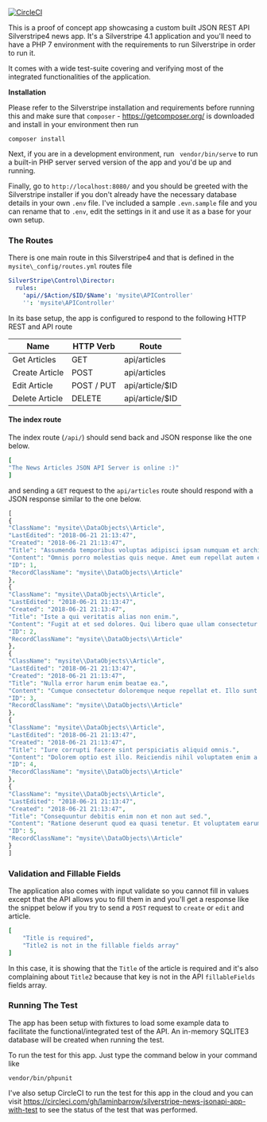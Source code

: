 [![CircleCI](https://circleci.com/gh/laminbarrow/silverstripe-news-jsonapi-app-with-test.svg?style=svg)](https://circleci.com/gh/laminbarrow/silverstripe-news-jsonapi-app-with-test)

This is a proof of concept app showcasing a custom built JSON REST API Silverstripe4 news app. It's a Silverstripe 4.1 application and you'll need to have a PHP 7 environment with the requirements to run Silverstripe in order to run it. 

It comes with a wide test-suite covering and verifying most of the integrated functionalities of the application. 



**Installation**

Please refer to the Silverstripe installation and requirements before running this and  make sure that `composer` - https://getcomposer.org/ is downloaded and install in your environment then run

`composer install`

Next, if you are in a development environment, run ` vendor/bin/serve` to run a built-in PHP server served version of the app and you'd be up and running.

Finally, go to `http://localhost:8080/` and you should be greeted with the Silverstripe installer if you don't already have the necessary database details in your own `.env` file. I've included a sample `.evn.sample` file and you can rename that to `.env`, edit the settings in it and use it as a base for your own setup.





### The Routes

There is one main route in this Silverstripe4 and that is defined in the `mysite\_config/routes.yml` routes file

```yaml
SilverStripe\Control\Director:
  rules:
    'api//$Action/$ID/$Name': 'mysite\APIController'
    '': 'mysite\APIController'
```

In its base setup, the app is configured to respond to the following HTTP REST and API route

| Name           | HTTP Verb   | Route           |
| -------------- | ----------- | --------------- |
| Get Articles   | GET         | api/articles    |
| Create Article | POST        | api/articles    |
| Edit Article   | POST  / PUT | api/article/$ID |
| Delete Article | DELETE      | api/article/$ID |

#### The index route

The index route (`/api/`) should send back and JSON response like the one below.

```yaml
[
"The News Articles JSON API Server is online :)"
]
```



and sending a `GET` request to the `api/articles` route should respond with a JSON response similar to the one below.

```php
[
{
"ClassName": "mysite\\DataObjects\\Article",
"LastEdited": "2018-06-21 21:13:47",
"Created": "2018-06-21 21:13:47",
"Title": "Assumenda temporibus voluptas adipisci ipsam numquam et architecto.",
"Content": "Omnis porro molestias quis neque. Amet eum repellat autem est vitae non voluptate. Porro saepe aut eius suscipit qui qui.",
"ID": 1,
"RecordClassName": "mysite\\DataObjects\\Article"
},
{
"ClassName": "mysite\\DataObjects\\Article",
"LastEdited": "2018-06-21 21:13:47",
"Created": "2018-06-21 21:13:47",
"Title": "Iste a qui veritatis alias non enim.",
"Content": "Fugit at et sed dolores. Qui libero quae ullam consectetur sunt laborum ipsam. Sunt voluptatem est ut quis.",
"ID": 2,
"RecordClassName": "mysite\\DataObjects\\Article"
},
{
"ClassName": "mysite\\DataObjects\\Article",
"LastEdited": "2018-06-21 21:13:47",
"Created": "2018-06-21 21:13:47",
"Title": "Nulla error harum enim beatae ea.",
"Content": "Cumque consectetur doloremque neque repellat et. Illo sunt doloribus ratione laboriosam neque harum iste asperiores. Eaque aut et doloremque praesentium.",
"ID": 3,
"RecordClassName": "mysite\\DataObjects\\Article"
},
{
"ClassName": "mysite\\DataObjects\\Article",
"LastEdited": "2018-06-21 21:13:47",
"Created": "2018-06-21 21:13:47",
"Title": "Iure corrupti facere sint perspiciatis aliquid omnis.",
"Content": "Dolorem optio est illo. Reiciendis nihil voluptatem enim a in delectus. In quia beatae qui iusto aut.",
"ID": 4,
"RecordClassName": "mysite\\DataObjects\\Article"
},
{
"ClassName": "mysite\\DataObjects\\Article",
"LastEdited": "2018-06-21 21:13:47",
"Created": "2018-06-21 21:13:47",
"Title": "Consequuntur debitis enim non et non aut sed.",
"Content": "Ratione deserunt quod ea quasi tenetur. Et voluptatem earum et similique. Esse ratione consequatur dolor quod iusto. Sit possimus aliquid dolorem.",
"ID": 5,
"RecordClassName": "mysite\\DataObjects\\Article"
}
]
```



### Validation and Fillable Fields

The application also comes with input validate so you cannot fill in values except that the API allows you to fill them in and you'll get a response like the snippet below if you try to send a `POST` request to `create` or `edit` and article.

```yaml
[
    "Title is required",
    "Title2 is not in the fillable fields array"
]
```

In this case, it is showing that the `Title` of the article is required and it's also complaining about `Title2` because that key is not in the API `fillableFields` fields array.



### Running The Test

The app has been setup with fixtures to load some example data to facilitate the functional/integrated test of the API. An in-memory SQLITE3 database will be created when running the test.

To run the test for this app. Just type the command below in your command like

`vendor/bin/phpunit`

I've also setup CircleCI to run the test for this app in the cloud and you can visit https://circleci.com/gh/laminbarrow/silverstripe-news-jsonapi-app-with-test to see the status of the test that was performed.